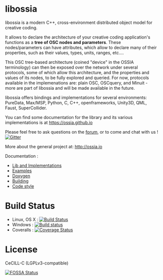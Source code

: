 libossia
===

libossia is a modern C++, cross-environment distributed object model for creative coding.

It allows to declare the architecture of your creative coding application's functions as a **tree of OSC nodes and parameters**. These nodes/parameters can have attributes, which allow to declare many of their properties, such as their values, types, units, ranges, etc....

This OSC tree-based architecture (coined "device" in the OSSIA terminology) can then be exposed over the network under several protocols, some of which allow this architecture, and the properties and values of its nodes, to be fully explored and queried. For now, protocols available in the implemenations are: plain OSC, OSCquery, and Minuit - more are part of libossia and will be made available in the future.

libossia offers bindings and implementations for several environments: PureData, Max/MSP, Python, C, C++, openframeworks, Unity3D, QML, Faust, SuperCollider.

You can find some documentation for the library and its various implementations is at https://ossia.github.io

Please feel free to ask questions on the [forum](http://forum.ossia.io/c/libossia), or to come and chat with us ! [![Gitter](https://badges.gitter.im/OSSIA/libossia.svg)](https://gitter.im/OSSIA/libossia?utm_source=badge&utm_medium=badge&utm_campaign=pr-badge)

More about the general project at: http://ossia.io

Documentation :
* [Lib and Implementations](https://ossia.github.io)
* [Examples](https://github.com/OSSIA/libossia/tree/master/examples)
* [Doxygen](http://ossia.github.io/libossia/html)
* [Building](https://github.com/OSSIA/libossia/wiki/Building)
* [Code style](https://github.com/OSSIA/libossia/wiki/Code-style-guide)

Build Status
============
* Linux, OS X : [![Build Status](https://travis-ci.org/OSSIA/libossia.svg)](https://travis-ci.org/OSSIA/libossia)
* Windows : [![Build status](https://ci.appveyor.com/api/projects/status/ut3o8p64lib3ie1w?svg=true)](https://ci.appveyor.com/project/JeanMichalCelerier/libossia)
* Coveralls : [![Coverage Status](https://coveralls.io/repos/github/OSSIA/libossia/badge.svg?branch=master)](https://coveralls.io/github/OSSIA/libossia?branch=master)

License
=======
CeCILL-C (LGPLv3-compatible)

[![FOSSA Status](https://app.fossa.io/api/projects/git%2Bhttps%3A%2F%2Fgithub.com%2FOSSIA%2Flibossia.svg?type=shield)](https://app.fossa.io/projects/git%2Bhttps%3A%2F%2Fgithub.com%2FOSSIA%2Flibossia?ref=badge_shield)
